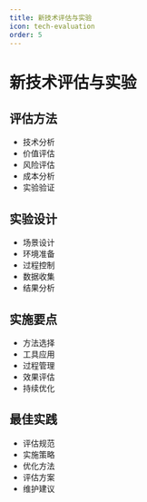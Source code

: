 ```yaml
---
title: 新技术评估与实验
icon: tech-evaluation
order: 5
---
```


# 新技术评估与实验

## 评估方法
- 技术分析
- 价值评估
- 风险评估
- 成本分析
- 实验验证

## 实验设计
- 场景设计
- 环境准备
- 过程控制
- 数据收集
- 结果分析

## 实施要点
- 方法选择
- 工具应用
- 过程管理
- 效果评估
- 持续优化

## 最佳实践
- 评估规范
- 实施策略
- 优化方法
- 评估方案
- 维护建议
